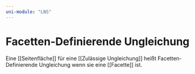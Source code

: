 ```yaml
---
uni-module: "LNS"
---
```


# Facetten-Definierende Ungleichung

Eine [[Seitenfläche]] für eine [[Zulässige Ungleichung]] heißt Facetten-Definierende Ungleichung wenn sie eine [[Facette]] ist.
